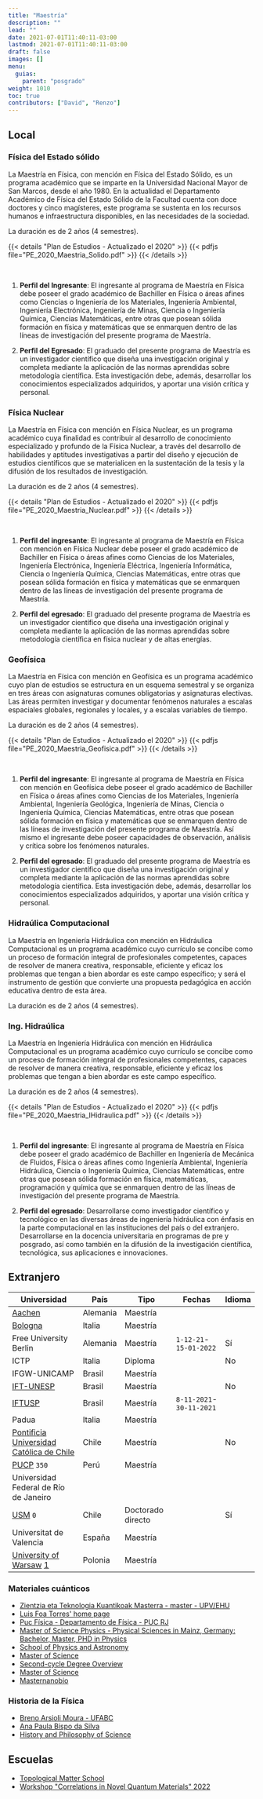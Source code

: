 ```yaml
---
title: "Maestría"
description: ""
lead: ""
date: 2021-07-01T11:40:11-03:00
lastmod: 2021-07-01T11:40:11-03:00
draft: false
images: []
menu: 
  guias:
    parent: "posgrado"
weight: 1010
toc: true
contributors: ["David", "Renzo"]
---
```


## Local

### Física del Estado sólido

La Maestría en Física, con mención en Física del Estado Sólido, es un programa académico que se imparte en la Universidad Nacional Mayor de San Marcos, desde el año 1980. En la actualidad el Departamento Académico de Física del Estado Sólido de la Facultad cuenta con doce doctores y cinco magísteres, este programa se sustenta en los recursos humanos e infraestructura disponibles, en las necesidades de la sociedad.

La duración es de 2 años (4 semestres).

{{< details "Plan de Estudios - Actualizado el 2020" >}}
{{< pdfjs file="PE_2020_Maestria_Solido.pdf" >}}
{{< /details >}}

<br>

1. **Perfil del Ingresante**: El ingresante al programa de Maestría en Física debe poseer el grado académico de Bachiller en Física o áreas afines como Ciencias o Ingeniería de los Materiales, Ingeniería Ambiental, Ingeniería Electrónica, Ingeniería de Minas, Ciencia o Ingeniería Química, Ciencias Matemáticas, entre otras que posean sólida formación en física y matemáticas que se enmarquen dentro de las líneas de investigación del presente programa de Maestría.

2. **Perfil del Egresado**: El graduado del presente programa de Maestría es un investigador científico que diseña una investigación original y completa mediante la aplicación de las normas aprendidas sobre metodología científica. Esta investigación debe, además, desarrollar los conocimientos especializados adquiridos, y aportar una visión crítica y personal.

### Física Nuclear

La Maestría en Física con mención en Física Nuclear, es un programa académico cuya finalidad es contribuir al desarrollo de conocimiento especializado y profundo de la Física Nuclear, a través del desarrollo de habilidades y aptitudes investigativas a partir del diseño y ejecución de estudios científicos que se materialicen en la sustentación de la tesis y la difusión de los resultados de investigación.

La duración es de 2 años (4 semestres).

{{< details "Plan de Estudios - Actualizado el 2020" >}}
{{< pdfjs file="PE_2020_Maestria_Nuclear.pdf" >}}
{{< /details >}}

<br>

1. **Perfil del ingresante**: El ingresante al programa de Maestría en Física con mención en Física Nuclear debe poseer el grado académico de Bachiller en Física o áreas afines como Ciencias de los Materiales, Ingeniería Electrónica, Ingeniería Eléctrica, Ingeniería Informática, Ciencia o Ingeniería Química, Ciencias Matemáticas, entre otras que posean sólida formación en física y matemáticas que se enmarquen dentro de las líneas de investigación del presente programa de Maestría.

2.  **Perfil del egresado**: El graduado del presente programa de Maestría es un investigador científico que diseña una investigación original y completa mediante la aplicación de las normas aprendidas sobre metodología científica en física nuclear y de altas energías.

### Geofísica

La Maestría en Física con mención en Geofísica es un programa académico cuyo plan de estudios se estructura en un esquema semestral y se organiza en tres áreas con asignaturas comunes obligatorias y asignaturas electivas. Las áreas permiten investigar y documentar fenómenos naturales a escalas espaciales globales, regionales y locales, y a escalas variables de tiempo.

La duración es de 2 años (4 semestres).

{{< details "Plan de Estudios - Actualizado el 2020" >}}
{{< pdfjs file="PE_2020_Maestria_Geofisica.pdf" >}}
{{< /details >}}

<br>

1. **Perfil del ingresante**: El ingresante al programa de Maestría en Física con mención en Geofísica debe poseer el grado académico de Bachiller en Física o áreas afines como Ciencias de los Materiales, Ingeniería Ambiental, Ingeniería Geológica, Ingeniería de Minas, Ciencia o Ingeniería Química, Ciencias Matemáticas, entre otras que posean sólida formación en física y matemáticas que se enmarquen dentro de las líneas de investigación del presente programa de Maestría. Así mismo el ingresante debe poseer capacidades de observación, análisis y crítica sobre los fenómenos naturales.

2. **Perfil del egresado**: El graduado del presente programa de Maestría es un investigador científico que diseña una investigación original y completa mediante la aplicación de las normas aprendidas sobre metodología científica. Esta investigación debe, además, desarrollar los conocimientos especializados adquiridos, y aportar una visión crítica y personal.

### Hidraúlica Computacional

La Maestría en Ingeniería Hidráulica con mención en Hidráulica Computacional es un programa académico cuyo currículo se concibe como un proceso de formación integral de profesionales competentes, capaces de resolver de manera creativa, responsable, eficiente y eficaz los problemas que tengan a bien abordar es este campo específico; y será el instrumento de gestión que convierte una propuesta pedagógica en acción educativa dentro de esta área.

La duración es de 2 años (4 semestres).

### Ing. Hidraúlica

La Maestría en Ingeniería Hidráulica con mención en Hidráulica Computacional es un programa académico cuyo currículo se concibe como un proceso de formación integral de profesionales competentes, capaces de resolver de manera creativa, responsable, eficiente y eficaz los problemas que tengan a bien abordar es este campo específico.

La duración es de 2 años (4 semestres).

{{< details "Plan de Estudios - Actualizado el 2020" >}}
{{< pdfjs file="PE_2020_Maestria_IHidraulica.pdf" >}}
{{< /details >}}

<br>

1. **Perfil del ingresante**: El ingresante al programa de Maestría en Física debe poseer el grado académico de Bachiller en Ingeniería de Mecánica de Fluidos, Física o áreas afines como Ingeniería Ambiental, Ingeniería Hidráulica, Ciencia o Ingeniería Química, Ciencias Matemáticas, entre otras que posean sólida formación en física, matemáticas, programación y química que se enmarquen dentro de las líneas de investigación del presente programa de Maestría.

2. **Perfil del egresado**: Desarrollarse como investigador científico y tecnológico en las diversas áreas de ingeniería hidráulica con énfasis en la parte computacional en las instituciones del país o del extranjero. Desarrollarse en la docencia universitaria en programas de pre y posgrado, así como también en la difusión de la investigación científica, tecnológica, sus aplicaciones e innovaciones.

## Extranjero

| Universidad | País | Tipo | Fechas | Idioma |
| ----------- | ---- | ---- | ------ | ------ |
| [Aachen](https://www2.daad.de/deutschland/studienangebote/international-programmes/en/detail/4516/) | Alemania | Maestría | | |
| [Bologna](https://corsi.unibo.it/2cycle/Physics)| Italia | Maestría | | |
| Free University Berlin | Alemania | Maestría| `1-12-21`-`15-01-2022` | Sí |
| ICTP | Italia | Diploma | | No |
| IFGW-UNICAMP | Brasil | Maestría | | |
| [IFT-UNESP](https://www.ift.unesp.br/#!/en/post-graduate/enroll/) | Brasil | Maestría | | No |
| [IFTUSP](http://portal.if.usp.br/pg/pt-br/node/1304) | Brasil | Maestría | `8-11-2021`-`30-11-2021` | |
| Padua | Italia | Maestría | | |
| [Pontificia Universidad Católica de Chile](http://fisica.uc.cl/magister-en-fisica.html#sobre-el-mag%C3%ADster) | Chile | Maestría | | No |
| [PUCP](https://bit.ly/3GCzVj2) `350`| Perú | Maestría | | |
| Universidad Federal de Río de Janeiro | | | | |
|[USM](http://doctoradofisica.usm.cl/) `0` | Chile | Doctorado directo | | Sí |
| Universitat de Valencia | España | Maestría | | |
| [University of Warsaw](https://www.fuw.edu.pl/faculty-of-physics-home.html) [1](https://nawa.gov.pl/en/students/foreign-students/the-ignacy-lukasiewicz-scholarship-programme) | Polonia | Maestría| | |

### Materiales cuánticos

- [Zientzia eta Teknologia Kuantikoak Masterra - master - UPV/EHU](https://www.ehu.eus/es/web/master/master-ciencia-tecnologia-cuanticas)
- [Luis Foa Torres' home page](https://www.foatorres.com/)
- [Puc Física - Departamento de Física - PUC RJ](https://www.fis.puc-rio.br/en/)
- [Master of Science Physics - Physical Sciences in Mainz, Germany: Bachelor, Master, PHD in Physics](https://physics.uni-mainz.de/en/degrees/master-of-science-in-physics/)
- [School of Physics and Astronomy](https://cse.umn.edu/physics)
- [Master of Science](https://www.physik.fu-berlin.de/en/studium/master/index.html)
- [Second-cycle Degree Overview](http://physics.dfa.unipd.it/index.php?id=143)
- [Master of Science](https://physik.uni-koeln.de/index.php?id=171)
- [Masternanobio](https://www.masternanobio.es/)

### Historia de la Física

- [Breno Arsioli Moura - UFABC](https://www.brenoam.com/)
- [Ana Paula Bispo da Silva](http://www.ghtc.usp.br/apbs-cur.htm)
- [History and Philosophy of Science](https://www.uu.nl/masters/en/history-and-philosophy-science)

## Escuelas

- [Topological Matter School](https://tms-dipc.org/)
- [Workshop "Correlations in Novel Quantum Materials" 2022](https://www.fkf.mpg.de/cnqm2022)
